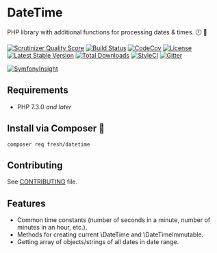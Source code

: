 # DateTime

PHP library with additional functions for processing dates & times. :clock12: :calendar:

[![Scrutinizer Quality Score](https://img.shields.io/scrutinizer/g/fre5h/datetime-php.svg?style=flat-square)](https://scrutinizer-ci.com/g/fre5h/datetime-php/)
[![Build Status](https://img.shields.io/travis/fre5h/datetime-php.svg?style=flat-square)](https://travis-ci.org/fre5h/datetime-php)
[![CodeCov](https://img.shields.io/codecov/c/github/fre5h/datetime-php.svg?style=flat-square)](https://codecov.io/github/fre5h/datetime-php)
[![License](https://img.shields.io/packagist/l/fresh/datetime.svg?style=flat-square)](https://packagist.org/packages/fresh/datetime)
[![Latest Stable Version](https://img.shields.io/packagist/v/fresh/datetime.svg?style=flat-square)](https://packagist.org/packages/fresh/datetime)
[![Total Downloads](https://img.shields.io/packagist/dt/fresh/datetime.svg?style=flat-square)](https://packagist.org/packages/fresh/datetime)
[![StyleCI](https://styleci.io/repos/190854938/shield?style=flat-square)](https://styleci.io/repos/190854938)
[![Gitter](https://img.shields.io/badge/gitter-join%20chat-brightgreen.svg?style=flat-square)](https://gitter.im/fre5h/datetime-php)

[![SymfonyInsight](https://insight.symfony.com/projects/5dc702f7-d0cf-4cf0-a053-33ea2ae0e1c6/big.svg)](https://insight.symfony.com/projects/5dc702f7-d0cf-4cf0-a053-33ea2ae0e1c6)

## Requirements

* PHP 7.3.0 *and later*

## Install via Composer 🚀

```composer req fresh/datetime```

## Contributing

See [CONTRIBUTING](https://github.com/fre5h/datetime-php/blob/master/.github/CONTRIBUTING.md) file.

## Features

* Common time constants (number of seconds in a minute, number of minutes in an hour, etc.).
* Methods for creating current \DateTime and \DateTimeImmutable.
* Getting array of objects/strings of all dates in date range.
